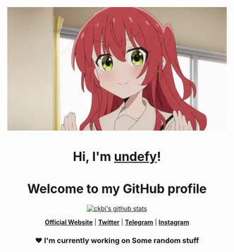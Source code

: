 <p align="center">
  <a href="https://www.kwry.us"><img src="kita-ikuyo-rap.webp" alt="Banner"></a>
</p>

<h1 align="center">Hi, I'm <a href="https://und3fy.com">undefy</a>!</h1>
<h1 align="center">Welcome to my GitHub profile</h1>

<p align="center">
  <a href="https://github.com/ckbi"><img src="https://github-readme-stats.vercel.app/api?username=ckbi&hide_border=true&show_icons=true" alt="ckbi's github stats"></a>
</p>

<p align="center">
  <strong><a href="https://www.und3fy.com">Official Website</a></strong> |
  <strong><a href="https://twitter.com/akamebtc">Twitter</a></strong> |
  <strong><a href="https://t.me/balenottere">Telegram</a></strong> |
  <strong><a href="https://instagram.com/nukedbyakame">Instagram</a></strong>
</p>

### <p align="center">❤ I'm currently working on Some random stuff
